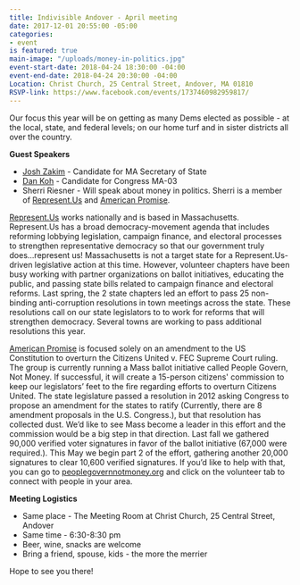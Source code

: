 ```yaml
---
title: Indivisible Andover - April meeting
date: 2017-12-01 20:55:00 -05:00
categories:
- event
is featured: true
main-image: "/uploads/money-in-politics.jpg"
event-start-date: 2018-04-24 18:30:00 -04:00
event-end-date: 2018-04-24 20:30:00 -04:00
Location: Christ Church, 25 Central Street, Andover, MA 01810
RSVP-link: https://www.facebook.com/events/1737460982959817/
---
```


Our focus this year will be on getting as many Dems elected as possible - at the local, state, and federal levels; on our home turf and in sister districts all over the country. 

**Guest Speakers**
* [Josh Zakim](https://www.joshzakim.com/) - Candidate for MA Secretary of State
* [Dan Koh](https://koh2018.com/) - Candidate for Congress MA-03 
* Sherri Riesner - Will speak about money in politics. Sherri is a member of [Represent.Us](https://represent.us/) and [American Promise](http://www.americanpromise.net/).

[Represent.Us](https://represent.us/) works nationally and is based in Massachusetts. Represent.Us has a broad democracy-movement agenda that includes reforming lobbying legislation, campaign finance, and electoral processes to strengthen representative democracy so that our government truly does…represent us!  Massachusetts is not a target state for a Represent.Us-driven legislative action at this time. However, volunteer chapters have been busy working with partner organizations on ballot initiatives, educating the public, and passing state bills related to campaign finance and electoral reforms. Last spring, the 2 state chapters led an effort to pass 25 non-binding anti-corruption resolutions in town meetings across the state. These resolutions call on our state legislators to to work for reforms that will strengthen democracy. Several towns are working to pass additional resolutions this year. 

[American Promise](http://www.americanpromise.net/) is focused solely on an amendment to the US Constitution to overturn the Citizens United v. FEC Supreme Court ruling.  The group is currently running a Mass ballot initiative called People Govern, Not Money. If successful, it will create a 15-person citizens' commission to keep our legislators’ feet to the fire regarding efforts to overturn Citizens United. The state legislature passed a resolution in 2012 asking Congress to propose an amendment for the states to ratify (Currently, there are 8 amendment proposals in the U.S. Congress.), but that resolution has collected dust. We’d like to see Mass become a leader in this effort and the commission would be a big step in that direction. Last fall we gathered 90,000 verified voter signatures in favor of the ballot initiative (67,000 were required.). This May we begin part 2 of the effort, gathering another 20,000 signatures to clear 10,600 verified signatures. If you’d like to help with that, you can go to [peoplegovernnotmoney.org](http://peoplegovernnotmoney.org) and click on the volunteer tab to connect with people in your area.

**Meeting Logistics**
* Same place - The Meeting Room at Christ Church, 25 Central Street, Andover
* Same time - 6:30-8:30 pm
* Beer, wine, snacks are welcome 
* Bring a friend, spouse, kids - the more the merrier

Hope to see you there!